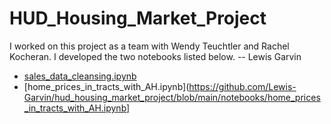 # HUD_Housing_Market_Project
I worked on this project as a team with Wendy Teuchtler and Rachel Kocheran. I developed the two notebooks listed below. 
-- Lewis Garvin

- [sales_data_cleansing.ipynb](https://github.com/Lewis-Garvin/hud_housing_market_project/blob/main/notebooks/sales_data_cleansing.ipynb)
- [home_prices_in_tracts_with_AH.ipynb](https://github.com/Lewis-Garvin/hud_housing_market_project/blob/main/notebooks/home_prices_in_tracts_with_AH.ipynb]
